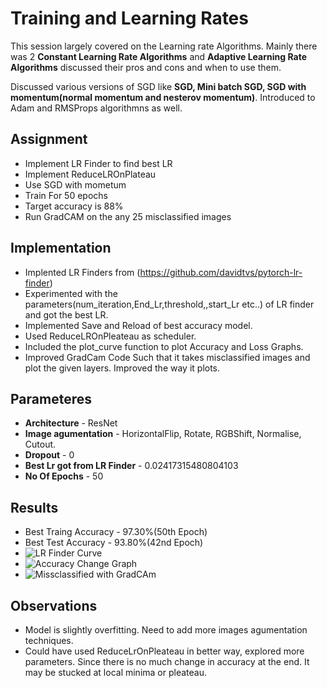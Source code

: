 # Training and Learning Rates
This session largely covered on the Learning rate Algorithms. Mainly there was 2 **Constant Learning Rate Algorithms** and **Adaptive Learning Rate Algorithms** discussed their pros and cons and when to use them.

Discussed various versions of SGD like **SGD, Mini batch SGD, SGD with momentum(normal momentum and nesterov momentum)**.
Introduced to Adam and RMSProps algorithmns as well.

## Assignment
* Implement LR Finder to find best LR
* Implement ReduceLROnPlateau
* Use SGD with mometum
* Train For 50 epochs
* Target accuracy is 88%
* Run GradCAM on the any 25 misclassified images

## Implementation 

* Implented LR Finders from (https://github.com/davidtvs/pytorch-lr-finder)
* Experimented with the parameters(num_iteration,End_Lr,threshold,,start_Lr etc..) of LR finder and got the best LR.
* Implemented Save and Reload of best accuracy model.
* Used ReduceLROnPleateau as scheduler.
* Included the plot_curve function to plot Accuracy and Loss Graphs.
* Improved GradCam Code Such that it takes misclassified images and plot the given layers. Improved the way it plots.

## Parameteres
* **Architecture** - ResNet
* **Image agumentation** - HorizontalFlip, Rotate, RGBShift, Normalise, Cutout.
* **Dropout** - 0
* **Best Lr got from LR Finder** - 0.02417315480804103
* **No Of Epochs** - 50

## Results
* Best Traing Accuracy - 97.30%(50th Epoch)
* Best Test Accuracy - 93.80%(42nd Epoch)
* ![LR Finder Curve](github.com/Sushmitha-Katti/EVA-4/blob/master/Session10/Assets/Lr_finder_plot.png "Lr finder Curve")
* ![Accuracy Change Graph](github.com/Sushmitha-Katti/EVA-4/blob/master/Session10/Assets/AccuracyChange.png "Accuracy Change Graph")
* ![Missclassified with GradCAm](https://github.com/Sushmitha-Katti/EVA-4/blob/master/Session10/Assets/Misclassified_images_withGradCam.png "Misclassifed images with GradCam")

## Observations
* Model is slightly overfitting. Need to add more images agumentation techniques.
* Could have used ReduceLrOnPleateau in better way, explored more parameters. Since there is no much change in accuracy at the end. It may be stucked at local minima or pleateau.
 
